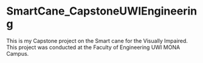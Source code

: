 # SmartCane_CapstoneUWIEngineering
This is my Capstone project on the Smart cane for the Visually Impaired. 
This project was conducted at the Faculty of Engineering UWI MONA Campus.
